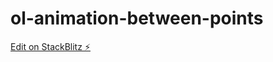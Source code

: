 # ol-animation-between-points

[Edit on StackBlitz ⚡️](https://stackblitz.com/edit/ol-animation-between-points)